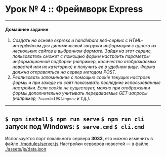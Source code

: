 # Урок № 4 :: Фреймворк Express
---
#### Домашнее задание
1. *Создать на основе express и handlebars веб-сервис с HTML-интерфейсом для динамической загрузки информации с одного из нескольких сайтов в выбранном формате. Зайдя на этот сервис, пользователь сможет с помощью формы настроить параметры информационной подборки (например, количество отображаемых новостей или их категорию) и получить ее в удобном виде. Форма должна отправляться на сервер методом POST.*
2. *Реализовать запоминание с помощью cookie текущих настроек формы и при заходе на сайт показывать последние использованные настройки. Если cookie не существует, можно при отображении формы дополнительно учитывать передаваемые GET-запросы (например, `?count=10&lang=ru` и т.д.).*
---
   ```$ npm install```
   ```$ npm run serve```
   ```$ npm run cli```
   запуск под Windows:
   ```$ serve.cmd```
   ```$ cli.cmd```
---
Используется порт локального сервера **3033**, его можно изменить в файле [./modules/server.js](./modules/server.js)
Настройки серверов новостей — в файле [./assets/js/data.json](./assets/js/data.json)
